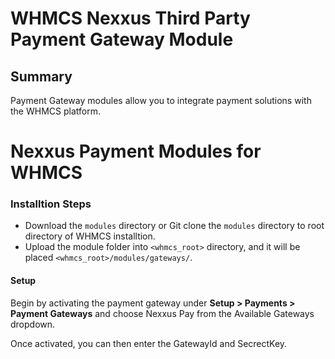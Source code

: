 # WHMCS Nexxus Third Party Payment Gateway Module #

## Summary ##

Payment Gateway modules allow you to integrate payment solutions with the WHMCS platform.

# Nexxus Payment Modules for WHMCS

### Installtion Steps

- Download the `modules` directory or Git clone the `modules` directory to root directory of WHMCS installtion.
- Upload the module folder into `<whmcs_root>` directory, and it will be placed `<whmcs_root>/modules/gateways/`.

#### Setup

Begin by activating the payment gateway under **Setup > Payments > Payment Gateways** and choose Nexxus Pay from the Available Gateways dropdown.

Once activated, you can then enter the GatewayId and SecrectKey.